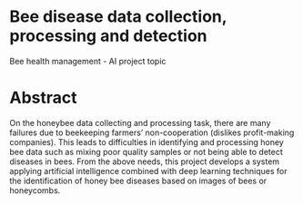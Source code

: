 # Bee disease data collection, processing and detection
Bee health management - AI project topic

# Abstract
On the honeybee data collecting and processing task, there are many failures due to beekeeping farmers’ non-cooperation (dislikes profit-making companies). This leads to difficulties in identifying and processing honey bee data such as mixing poor quality samples or not being able to detect diseases in bees. From the above needs, this project develops a system applying artificial intelligence combined with deep learning techniques for the identification of honey bee diseases based on images of bees or honeycombs.
